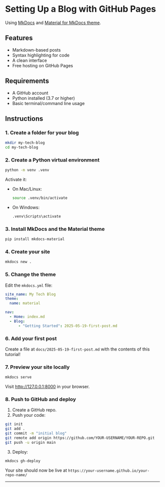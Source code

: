 # Setting Up a Blog with GitHub Pages

Using [MkDocs](https://www.mkdocs.org/) and [Material for MkDocs theme](https://squidfunk.github.io/mkdocs-material/).

## Features

- Markdown-based posts
- Syntax highlighting for code
- A clean interface
- Free hosting on GitHub Pages


## Requirements

- A GitHub account
- Python installed (3.7 or higher)
- Basic terminal/command line usage

## Instructions

### 1. Create a folder for your blog

```bash
mkdir my-tech-blog
cd my-tech-blog
```

### 2. Create a Python virtual environment

```bash
python -m venv .venv
```

Activate it:

- On Mac/Linux:
  ```bash
  source .venv/bin/activate
  ```
- On Windows:
  ```bash
  .venv\Scripts\activate
  ```

### 3. Install MkDocs and the Material theme

```bash
pip install mkdocs-material
```

### 4. Create your site

```bash
mkdocs new .
```

### 5. Change the theme

Edit the `mkdocs.yml` file:

```yaml
site_name: My Tech Blog
theme:
  name: material

nav:
  - Home: index.md
  - Blog:
      - "Getting Started": 2025-05-19-first-post.md
```

### 6. Add your first post

Create a file at `docs/2025-05-19-first-post.md` with the contents of this tutorial!

### 7. Preview your site locally

```bash
mkdocs serve
```

Visit http://127.0.0.1:8000 in your browser.

### 8. Push to GitHub and deploy

1. Create a GitHub repo.
2. Push your code:
```bash
git init
git add .
git commit -m "initial blog"
git remote add origin https://github.com/YOUR-USERNAME/YOUR-REPO.git
git push -u origin main
```

3. Deploy:

```bash
mkdocs gh-deploy
```

Your site should now be live at `https://your-username.github.io/your-repo-name/`

---
